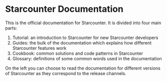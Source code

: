 # Starcounter Documentation

This is the official documentation for Starcounter. It is divided into four main parts:

1. Tutorial: an introduction to Starcounter for new Starcounter developers
2. Guides: the bulk of the documentation which explains how different Starcounter features work
3. Cookbook: common solutions and code patterns in Starcounter
4. Glossary: definitions of some common words used in the documentation

On the left you can choose to read the documentation for different versions of Starcounter as they correspond to the release channels.
